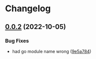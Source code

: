 # Changelog

## [0.0.2](https://github.com/ShoGinn/wowchemy-block-pricing-cards/compare/v0.0.1...v0.0.2) (2022-10-05)


### Bug Fixes

* had go module name wrong ([9e5a784](https://github.com/ShoGinn/wowchemy-block-pricing-cards/commit/9e5a784c6d39290ea55cb048e57adc5cfdd83cc0))
